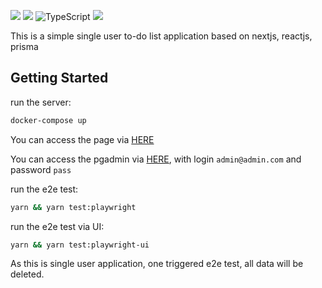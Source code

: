 ![](https://img.shields.io/badge/next.js-000000?style=for-the-badge&logo=nextdotjs&logoColor=white) ![](https://img.shields.io/badge/Yarn-2C8EBB?style=for-the-badge&logo=yarn&logoColor=white) ![TypeScript](https://img.shields.io/badge/typescript-%23007ACC.svg?style=for-the-badge&logo=typescript&logoColor=white) ![](https://img.shields.io/badge/Material%20UI-007FFF?style=for-the-badge&logo=mui&logoColor=white)

This is a simple single user to-do list application based on nextjs, reactjs, prisma

## Getting Started

run the server:
```bash
docker-compose up
```
You can access the page via [HERE](http://localhost:3000/)

You can access the pgadmin via [HERE](http://localhost:3001/login?next=%2F), with login `admin@admin.com` and password `pass`

run the e2e test:
```bash
yarn && yarn test:playwright
```

run the e2e test via UI:
```bash
yarn && yarn test:playwright-ui
```
As this is single user application, one triggered e2e test, all data will be deleted.